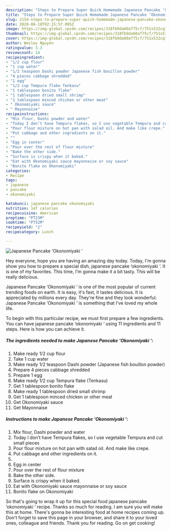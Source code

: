 ```yaml
---
description: "Steps to Prepare Super Quick Homemade Japanese Pancake ‘Okonomiyaki ‘"
title: "Steps to Prepare Super Quick Homemade Japanese Pancake ‘Okonomiyaki ‘"
slug: 2154-steps-to-prepare-super-quick-homemade-japanese-pancake-okonomiyaki
date: 2020-06-18T02:15:57.095Z
image: https://img-global.cpcdn.com/recipes/318fb9da60af75cf/751x532cq70/japanese-pancake-okonomiyaki-recipe-main-photo.jpg
thumbnail: https://img-global.cpcdn.com/recipes/318fb9da60af75cf/751x532cq70/japanese-pancake-okonomiyaki-recipe-main-photo.jpg
cover: https://img-global.cpcdn.com/recipes/318fb9da60af75cf/751x532cq70/japanese-pancake-okonomiyaki-recipe-main-photo.jpg
author: Wesley Nguyen
ratingvalue: 3.3
reviewcount: 14
recipeingredient:
- "1/2 cup flour"
- "1 cup water"
- "1/2 teaspoon Dashi powder Japanese fish bouillon powder"
- "4 pieces cabbage shredded"
- "1 egg"
- "1/2 cup Tempura flake Tenkasu"
- "1 tablespoon bonito flake"
- "1 tablespoon dried small shrimp"
- "1 tablespoon minced chicken or other meat"
- " Okonomiyaki sauce"
- " Mayonnaise"
recipeinstructions:
- "Mix flour, Dashi powder and water"
- "Today I don’t have Tempura flakes, so I use vegetable Tempura and cut small pieces"
- "Pour flour mixture on hot pan with salad oil. And make like crepe."
- "Put cabbage and other ingredients on it."
- ""
- "Egg in center"
- "Pour over the rest of flour mixture"
- "Bake the other side."
- "Surface is crispy when it baked."
- "Eat with Okonomiyaki sauce mayonnaise or soy sauce"
- "Bonito flake on Okonomiyaki"
categories:
- Recipe
tags:
- japanese
- pancake
- okonomiyaki

katakunci: japanese pancake okonomiyaki 
nutrition: 147 calories
recipecuisine: American
preptime: "PT23M"
cooktime: "PT52M"
recipeyield: "2"
recipecategory: Lunch

---
```



![Japanese Pancake ‘Okonomiyaki ‘](https://img-global.cpcdn.com/recipes/318fb9da60af75cf/751x532cq70/japanese-pancake-okonomiyaki-recipe-main-photo.jpg)

Hey everyone, hope you are having an amazing day today. Today, I'm gonna show you how to prepare a special dish, japanese pancake ‘okonomiyaki ‘. It is one of my favorites. This time, I'm gonna make it a bit tasty. This will be really delicious.



Japanese Pancake ‘Okonomiyaki ‘ is one of the most popular of current trending foods on earth. It is easy, it's fast, it tastes delicious. It is appreciated by millions every day. They're fine and they look wonderful. Japanese Pancake ‘Okonomiyaki ‘ is something that I've loved my whole life.


To begin with this particular recipe, we must first prepare a few ingredients. You can have japanese pancake ‘okonomiyaki ‘ using 11 ingredients and 11 steps. Here is how you can achieve it.

<!--inarticleads1-->

##### The ingredients needed to make Japanese Pancake ‘Okonomiyaki ‘:

1. Make ready 1/2 cup flour
1. Take 1 cup water
1. Make ready 1/2 teaspoon Dashi powder (Japanese fish bouillon powder)
1. Prepare 4 pieces cabbage shredded
1. Prepare 1 egg
1. Make ready 1/2 cup Tempura flake (Tenkasu)
1. Get 1 tablespoon bonito flake
1. Make ready 1 tablespoon dried small shrimp
1. Get 1 tablespoon minced chicken or other meat
1. Get  Okonomiyaki sauce
1. Get  Mayonnaise




<!--inarticleads2-->

##### Instructions to make Japanese Pancake ‘Okonomiyaki ‘:

1. Mix flour, Dashi powder and water
1. Today I don’t have Tempura flakes, so I use vegetable Tempura and cut small pieces
1. Pour flour mixture on hot pan with salad oil. And make like crepe.
1. Put cabbage and other ingredients on it.
1. 
1. Egg in center
1. Pour over the rest of flour mixture
1. Bake the other side.
1. Surface is crispy when it baked.
1. Eat with Okonomiyaki sauce mayonnaise or soy sauce
1. Bonito flake on Okonomiyaki




So that's going to wrap it up for this special food japanese pancake ‘okonomiyaki ‘ recipe. Thanks so much for reading. I am sure you will make this at home. There's gonna be interesting food at home recipes coming up. Don't forget to save this page in your browser, and share it to your loved ones, colleague and friends. Thank you for reading. Go on get cooking!
